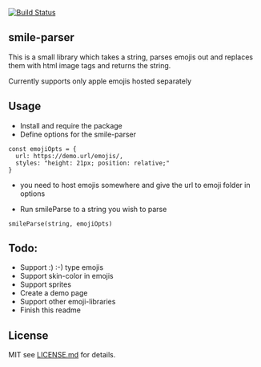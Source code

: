 [![Build Status](https://travis-ci.org/jlumme/smile-parser.svg?branch=master)](https://travis-ci.org/jlumme/smile-parser)

## smile-parser
This is a small library which takes a string, parses emojis out and replaces them with html image tags and returns the string.

Currently supports only apple emojis hosted separately

## Usage

* Install and require the package
* Define options for the smile-parser
```
const emojiOpts = {
  url: https://demo.url/emojis/,
  styles: "height: 21px; position: relative;"
}
```
  * you need to host emojis somewhere and give the url to emoji folder in options

* Run smileParse to a string you wish to parse
```
smileParse(string, emojiOpts)
```

## Todo:
* Support :) :-) type emojis
* Support skin-color in emojis
* Support sprites
* Create a demo page
* Support other emoji-libraries
* Finish this readme

## License
MIT see [LICENSE.md](https://github.com/jlumme/smile-parser/blob/master/LICENSE) for details.
